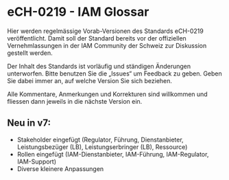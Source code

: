 # eCH-0219 - IAM Glossar

Hier werden regelmässige Vorab-Versionen des Standards eCH-0219 veröffentlicht. Damit soll der Standard bereits vor der offiziellen Vernehmlassungen in der IAM Community der Schweiz zur Diskussion gestellt werden.

Der Inhalt des Standards ist vorläufig und ständigen Änderungen unterworfen. Bitte benutzen Sie die „Issues“ um Feedback zu geben. Geben Sie dabei immer an, auf welche Version Sie sich beziehen.

Alle Kommentare, Anmerkungen und Korrekturen sind willkommen und fliessen dann jeweils in die nächste Version ein.

## Neu in v7:
- Stakeholder eingefügt (Regulator, Führung, Dienstanbieter, Leistungsbezüger (LB), Leistungserbringer (LB), Ressource)
- Rollen eingefügt (IAM-Dienstanbieter, IAM-Führung, IAM-Regulator, IAM-Support)
- Diverse kleinere Anpassungen
